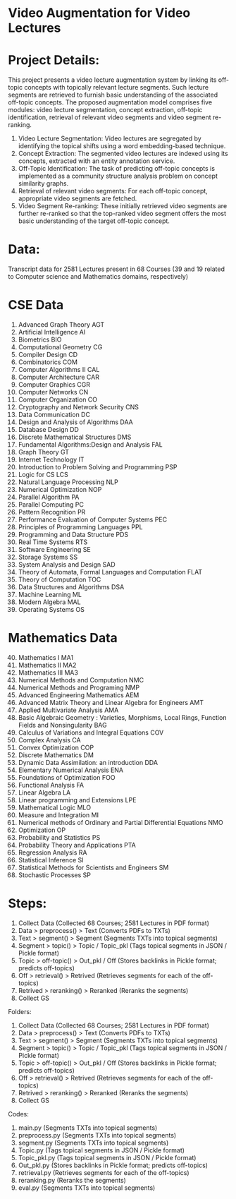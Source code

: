 # Video Augmentation for Video Lectures

# Project Details:
This project presents a video lecture augmentation system by linking its off-topic concepts with topically relevant lecture segments. Such lecture segments are retrieved to furnish basic understanding of the associated off-topic concepts. The proposed augmentation model comprises five modules: video lecture segmentation, concept extraction, off-topic identification, retrieval of relevant video segments and video segment re-ranking.
1. Video Lecture Segmentation: Video lectures are segregated by identifying the topical shifts using a word embedding-based technique.
2. Concept Extraction: The segmented video lectures are indexed using its concepts, extracted with an entity annotation service.
3. Off-Topic Identification: The task of predicting off-topic concepts is implemented as a community structure analysis problem on concept similarity graphs.
4. Retrieval of relevant video segments: For each off-topic concept, appropriate video segments are fetched.
5. Video Segment Re-ranking: These initially retrieved video segments are further re-ranked so that the top-ranked video segment offers the most basic understanding of the target off-topic concept.

# Data:
Transcript data for 2581 Lectures present in 68 Courses (39 and 19 related to Computer science and Mathematics domains, respectively)

# CSE Data
1. Advanced Graph Theory AGT
2. Artificial Intelligence AI
3. Biometrics	BIO
4. Computational Geometry CG
5. Compiler Design CD
6. Combinatorics COM
7. Computer Algorithms II	CAL
8. Computer Architecture	CAR
9. Computer Graphics	CGR
10. Computer Networks	CN
11. Computer Organization	CO
12. Cryptography and Network Security	CNS
13. Data Communication	DC
14. Design and Analysis of Algorithms	DAA
15. Database Design	DD
16. Discrete Mathematical Structures	DMS
17. Fundamental Algorithms:Design and Analysis	FAL
18. Graph Theory	GT
19. Internet Technology	IT
20. Introduction to Problem Solving and Programming	PSP
21. Logic for CS	LCS
22. Natural Language Processing	NLP
23. Numerical Optimization	NOP
24. Parallel Algorithm	PA
25. Parallel Computing	PC
26. Pattern Recognition	PR
27. Performance Evaluation of Computer Systems	PEC
28. Principles of Programming Languages	PPL
29. Programming and Data Structure	PDS
30. Real Time Systems	RTS
31. Software Engineering	SE
32. Storage Systems	SS
33. System Analysis and Design	SAD
34. Theory of Automata, Formal Languages and Computation	FLAT
35. Theory of Computation	TOC
36. Data Structures and Algorithms	DSA
37. Machine Learning	ML
38. Modern Algebra	MAL
39. Operating Systems	OS
# Mathematics Data
40. Mathematics I	MA1
41. Mathematics II	MA2
42. Mathematics III	MA3
43. Numerical Methods and Computation	NMC
44. Numerical Methods and Programing	NMP
45. Advanced Engineering Mathematics	AEM
46. Advanced Matrix Theory and Linear Algebra for Engineers	AMT
47. Applied Multivariate Analysis	AMA
48. Basic Algebraic Geometry : Varieties, Morphisms, Local Rings, Function Fields and Nonsingularity	BAG
49. Calculus of Variations and Integral Equations	COV
50. Complex Analysis	CA
51. Convex Optimization	COP
52. Discrete Mathematics	DM
53. Dynamic Data Assimilation: an introduction	DDA
54. Elementary Numerical Analysis	ENA
55. Foundations of Optimization	FOO
56. Functional Analysis	FA
57. Linear Algebra	LA
58. Linear programming and Extensions	LPE
59. Mathematical Logic	MLO
60. Measure and Integration	MI
61. Numerical methods of Ordinary and Partial Differential Equations	NMO
62. Optimization	OP
63. Probability and Statistics	PS
64. Probability Theory and Applications	PTA
65. Regression Analysis	RA
66. Statistical Inference	SI
67. Statistical Methods for Scientists and Engineers	SM
68. Stochastic Processes	SP

# Steps:
1. Collect Data (Collected 68 Courses; 2581 Lectures in PDF format)
2. Data > preprocess() > Text (Converts PDFs to TXTs)
3. Text > segment() > Segment (Segments TXTs into topical segments)
4. Segment > topic() > Topic / Topic_pkl (Tags topical segments in JSON / Pickle format)
5. Topic > off-topic() > Out_pkl / Off (Stores backlinks in Pickle format; predicts off-topics)
6. Off > retrieval() > Retrived (Retrieves segments for each of the off-topics)
7. Retrived > reranking() > Reranked (Reranks the segments)
8. Collect GS 

Folders:
1. Collect Data (Collected 68 Courses; 2581 Lectures in PDF format)
2. Data > preprocess() > Text (Converts PDFs to TXTs)
3. Text > segment() > Segment (Segments TXTs into topical segments)
4. Segment > topic() > Topic / Topic_pkl (Tags topical segments in JSON / Pickle format)
5. Topic > off-topic() > Out_pkl / Off (Stores backlinks in Pickle format; predicts off-topics)
6. Off > retrieval() > Retrived (Retrieves segments for each of the off-topics)
7. Retrived > reranking() > Reranked (Reranks the segments)
8. Collect GS 

Codes:
1. main.py (Segments TXTs into topical segments)
2. preprocess.py (Segments TXTs into topical segments)
3. segment.py (Segments TXTs into topical segments)
4. Topic.py (Tags topical segments in JSON / Pickle format)
5. Topic_pkl.py (Tags topical segments in JSON / Pickle format)
5. Out_pkl.py (Stores backlinks in Pickle format; predicts off-topics)
6. retrieval.py (Retrieves segments for each of the off-topics)
7. reranking.py (Reranks the segments)
8. eval.py (Segments TXTs into topical segments)

